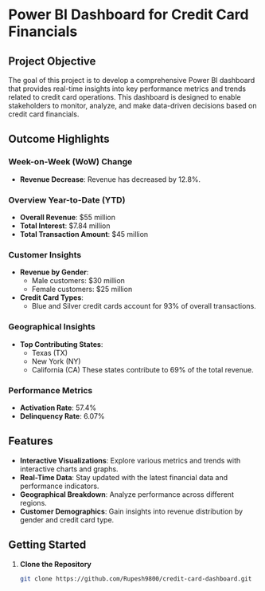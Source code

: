 # Power BI Dashboard for Credit Card Financials

## Project Objective

The goal of this project is to develop a comprehensive Power BI dashboard that provides real-time insights into key performance metrics and trends related to credit card operations. This dashboard is designed to enable stakeholders to monitor, analyze, and make data-driven decisions based on credit card financials.

## Outcome Highlights

### Week-on-Week (WoW) Change
- **Revenue Decrease**: Revenue has decreased by 12.8%.

### Overview Year-to-Date (YTD)
- **Overall Revenue**: $55 million
- **Total Interest**: $7.84 million
- **Total Transaction Amount**: $45 million

### Customer Insights
- **Revenue by Gender**:
  - Male customers: $30 million
  - Female customers: $25 million
- **Credit Card Types**: 
  - Blue and Silver credit cards account for 93% of overall transactions.

### Geographical Insights
- **Top Contributing States**:
  - Texas (TX)
  - New York (NY)
  - California (CA)
  These states contribute to 69% of the total revenue.

### Performance Metrics
- **Activation Rate**: 57.4%
- **Delinquency Rate**: 6.07%

## Features

- **Interactive Visualizations**: Explore various metrics and trends with interactive charts and graphs.
- **Real-Time Data**: Stay updated with the latest financial data and performance indicators.
- **Geographical Breakdown**: Analyze performance across different regions.
- **Customer Demographics**: Gain insights into revenue distribution by gender and credit card type.

## Getting Started

1. **Clone the Repository**
   ```bash
   git clone https://github.com/Rupesh9800/credit-card-dashboard.git
